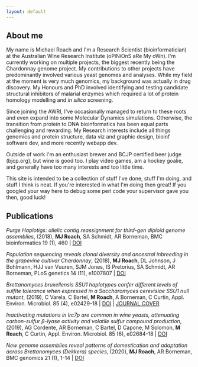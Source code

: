 ```yaml
---
layout: default
---
```


## About me

My name is Michael Roach and I'm a Research Scientist (bioinformatician) at the Australian Wine Research Institute (oPiNiOnS aRe My oWn).
I'm currently working on multiple projects, the biggest recently being the Chardonnay genome project. 
My contributions to other projects have predominantly involved various yeast genomes and analyses.
While my field at the moment is very much genomics, my background was actually in drug discovery. 
My Honours and PhD involved identifying and testing candidate structural inhibitors of malarial enzymes which required a lot of protein homology modelling and _in silico_ screening.

Since joining the AWRI, I've occasionally managed to return to these roots and even expand into some Molecular Dynamics simulations.
Otherwise, the transition from protein to DNA bioinformatics has been equal parts challenging and rewarding.
My Research interests include all things genomics and protein structure, data viz and graphic design, bioinf software dev, and more recently webapp dev.

Outside of work I'm an enthusiast brewer and BCJP certified beer judge (bjcp.org), but wine is good too.
I play video games, am a hockey goalie, and generally have too many interests and too little time.

This site is intended to be a collection of stuff I've done, stuff I'm doing, and stuff I think is neat. 
If you're interested in what I'm doing then great!
If you googled your way here to debug some perl code your supervisor gave you then, good luck!


## Publications

_Purge Haplotigs: allelic contig reassignment for third-gen diploid genome assemblies_,
(2018),
__MJ Roach__, SA Schmidt, AR Borneman,
BMC bioinformatics 19 (1), 460 | 
[DOI](https://doi.org/10.1186/s12859-018-2485-7)


_Population sequencing reveals clonal diversity and ancestral inbreeding in the grapevine cultivar Chardonnay_,
(2018),
__MJ Roach__, DL Johnson, J Bohlmann, HJJ van Vuuren, SJM Jones, IS Pretorius, SA Schmidt, AR Borneman,
PLoS genetics 14 (11), e1007807 | 
[DOI](https://doi.org/10.1371/journal.pgen.1007807)


_Brettanomyces bruxellensis SSU1 haplotypes confer different levels of sulfite tolerance when expressed in a Saccharomyces cerevisiae SSU1 null mutant_,
(2019),
C Varela, C Bartel, __M Roach__, A Borneman, C Curtin,
Appl. Environ. Microbiol. 85 (4), e02429-18 | 
[DOI](https://doi.org/10.1128/AEM.02429-18) | [JOURNAL COVER](https://aem.asm.org/content/85/4.cover-expansion)


_Inactivating mutations in Irc7p are common in wine yeasts, attenuating carbon-sulfur β-lyase activity and volatile sulfur compound production_,
(2019),
AG Cordente, AR Borneman, C Bartel, D Capone, M Solomon, __M Roach__, C Curtin,
Appl. Environ. Microbiol. 85 (6), e02684-18 | 
[DOI](https://doi.org/10.1128/AEM.02684-18)


_New genome assemblies reveal patterns of domestication and adaptation across Brettanomyces (Dekkera) species_,
(2020),
__MJ Roach__, AR Borneman,
BMC genomics 21 (1), 1-14 | 
[DOI](https://doi.org/10.1186/s12864-020-6595-z)




